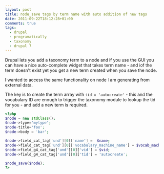 ```yaml
---
layout: post
title: node_save tags by term name with auto addition of new tags
date: 2011-09-22T18:12:28+01:00
comments: true
tags:
  - drupal
  - programatically
  - taxonomy
  - drupal 7
---
```


Drupal lets you add a taxonomy term to a node and if you use the GUI you can have a nice auto-complete widget that takes term name - and iof the term doesn't exist yet you get a new term created when you save the node.

I wanted to access the same functionality on node I am generating from external data.

<!--more-->

The key is to create the term array with `tid = 'autocreate'` - this and the vocabulary ID are enough to trigger the taxonomy module to lookup the tid for you - and add a new term is required.

```php
<?php
$node = new stdClass();
$node->type='mytype';
$node-title='foo';
$node->body = 'bar';

$node->field_cat_tag['und'][0]['name'] =  $name;
$node->field_cat_tag['und'][0]['vocabulary_machine_name'] = $vocab_machine_name; // optional - helps performance if in a loop
$node->field_g4_cat_tag['und'][0]['vid'] = $vid;
$node->field_g4_cat_tag['und'][0]['tid'] = 'autocreate';

$node_save($node);
?>
```
